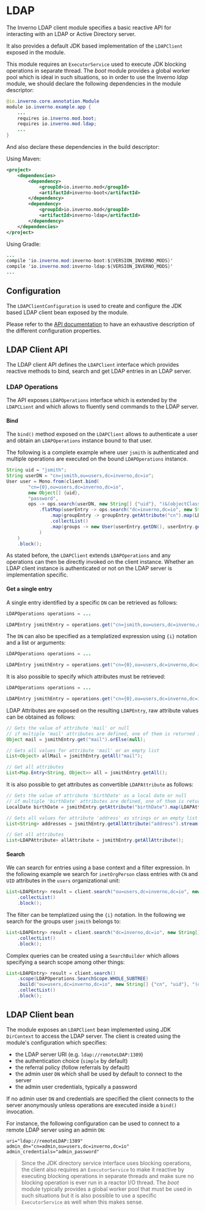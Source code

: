[inverno-javadoc]: https://inverno.io/docs/release/api/index.html
[ldap]: https://en.wikipedia.org/wiki/Lightweight_Directory_Access_Protocol

# LDAP

The Inverno LDAP client module specifies a basic reactive API for interacting with an LDAP or Active Directory server.

It also provides a default JDK based implementation of the `LDAPClient` exposed in the module.

This module requires an `ExecutorService` used to execute JDK blocking operations in separate thread. The *boot* module provides a global worker pool which is ideal in such situations, so in order to use the Inverno *ldap* module, we should declare the following dependencies in the module descriptor:

```java
@io.inverno.core.annotation.Module
module io.inverno.example.app {
    ...
    requires io.inverno.mod.boot;
    requires io.inverno.mod.ldap;
    ...
}
```

And also declare these dependencies in the build descriptor:

Using Maven:

```xml
<project>
    <dependencies>
        <dependency>
            <groupId>io.inverno.mod</groupId>
            <artifactId>inverno-boot</artifactId>
        </dependency>
        <dependency>
            <groupId>io.inverno.mod</groupId>
            <artifactId>inverno-ldap</artifactId>
        </dependency>
    </dependencies>
</project>
```

Using Gradle:

```java
...
compile 'io.inverno.mod:inverno-boot:${VERSION_INVERNO_MODS}'
compile 'io.inverno.mod:inverno-ldap:${VERSION_INVERNO_MODS}'
...
```

## Configuration

The `LDAPClientConfiguration` is used to create and configure the JDK based LDAP client bean exposed by the module.

Please refer to the [API documentation][inverno-javadoc] to have an exhaustive description of the different configuration properties.

## LDAP Client API

The LDAP client API defines the `LDAPClient` interface which provides reactive methods to bind, search and get LDAP entries in an LDAP server.

### LDAP Operations

The API exposes `LDAPOperations` interface which is extended by the `LDAPCLient` and which allows to fluently send commands to the LDAP server.

#### Bind

The `bind()` method exposed on the `LDAPClient` allows to authenticate a user and obtain an `LDAPOperations` instance bound to that user.

The following is a complete example where user `jsmith` is authenticated and multiple operations are executed on the bound `LDAPOperations` instance.

```java
String uid = "jsmith";
String userDN = "cn=jsmith,ou=users,dc=inverno,dc=io";
User user = Mono.from(client.bind(
        "cn={0},ou=users,dc=inverno,dc=io",
        new Object[] {uid},
        "password", 
        ops -> ops.search(userDN, new String[] {"uid"}, "(&(objectClass=inetOrgPerson)(uid={0}))", uid)
            .flatMap(userEntry -> ops.search("dc=inverno,dc=io", new String[]{ "cn" }, "(&(objectClass=groupOfNames)(member={0}))", userEntry.getDN())
                .map(groupEntry -> groupEntry.getAttribute("cn").map(LDAPAttribute::asString).get())
                .collectList()
                .map(groups -> new User(userEntry.getDN(), userEntry.getAttribute("uid").map(LDAPAttribute::asString).get(), groups)))
            )
    )
    .block();
```

As stated before, the `LDAPClient` extends `LDAPOperations` and any operations can then be directly invoked on the client instance. Whether an LDAP client instance is authenticated or not on the LDAP server is implementation specific.

#### Get a single entry

A single entry identified by a specific `DN` can be retrieved as follows:

```java
LDAPOperations operations = ...

LDAPEntry jsmithEntry = operations.get("cn=jsmith,ou=users,dc=inverno,dc=io").block();
```

The `DN` can also be specified as a templatized expression using `{i}` notation and a list or arguments:

```java
LDAPOperations operations = ...

LDAPEntry jsmithEntry = operations.get("cn={0},ou=users,dc=inverno,dc=io", "jsmith").block();
```

It is also possible to specify which attributes must be retrieved:

```java
LDAPOperations operations = ...

LDAPEntry jsmithEntry = operations.get("cn={0},ou=users,dc=inverno,dc=io", new String[] {"cn", "uid", "mail", "userPassword"}, "jsmith").block();
```

LDAP Attributes are exposed on the resulting `LDAPEntry`, raw attribute values can be obtained as follows:

```java
// Gets the value of attribute 'mail' or null
// if multiple 'mail' attributes are defined, one of them is returned in a non-deterministic way
Object mail = jsmithEntry.get("mail").orElse(null);

// Gets all values for attribute 'mail' or an empty list
List<Object> allMail = jsmithEntry.getAll("mail");

// Get all attributes 
List<Map.Entry<String, Object>> all = jsmithEntry.getAll();
```

It is also possible to get attributes as convertible `LDAPAttribute` as follows:

```java
// Gets the value of attribute 'birthDate' as a local date or null
// if multiple 'birthDate' attributes are defined, one of them is returned in a non-deterministic way
LocalDate birthDate = jsmithEntry.getAttribute("birthDate").map(LDAPAttribute::asLocalDate).orElse(null);

// Gets all values for attribute 'address' as strings or an empty list
List<String> addresses = jsmithEntry.getAllAttribute("address").stream().map(LDAPAttribute::asString).collect(Collectors.toList());

// Get all attributes
List<LDAPAttribute> allAttribute = jsmithEntry.getAllAttribute();
```

#### Search

We can search for entries using a base context and a filter expression. In the following example we search for `inetOrgPerson` class entries with `CN` and `UID` attributes in the `users` organizational unit:

```java
List<LDAPEntry> result = client.search("ou=users,dc=inverno,dc=io", new String[] {"cn", "uid"}, "(objectClass=inetOrgPerson)")
    .collectList()
    .block();
```

The filter can be templatized using the `{i}` notation. In the following we search for the groups user `jsmith` belongs to:

```java
List<LDAPEntry> result = client.search("dc=inverno,dc=io", new String[]{ "cn" }, "(&(objectClass=groupOfNames)(member={0}))", "cn=jsmith,ou=users,dc=inverno,dc=io")
    .collectList()
    .block();
```

Complex queries can be created using a `SearchBuilder` which allows specifying a search scope among other things:

```java
List<LDAPEntry> result = client.search()
    .scope(LDAPOperations.SearchScope.WHOLE_SUBTREE)
    .build("ou=users,dc=inverno,dc=io", new String[] {"cn", "uid"}, "(objectClass=inetOrgPerson)")
    .collectList()
    .block();
```

## LDAP Client bean

The module exposes an `LDAPClient` bean implemented using JDK `DirContext` to access the LDAP server. The client is created using the module's configuration which specifies:

- the LDAP server URI (e.g. `ldap://remoteLDAP:1389`)
- the authentication choice (`simple` by default)
- the referral policy (follow referrals by default)
- the admin user `DN` which shall be used by default to connect to the server
- the admin user credentials, typically a password

If no admin user `DN` and credentials are specified the client connects to the server anonymously unless operations are executed inside a `bind()` invocation.

For instance, the following configuration can be used to connect to a remote LDAP server using an admin `DN`:

```plaintext
uri="ldap://remoteLDAP:1389"
admin_dn="cn=admin,ou=users,dc=inverno,dc=io"
admin_credentials="admin_password"
```

> Since the JDK directory service interface uses blocking operations, the client also requires an `ExecutorService` to make it reactive by executing blocking operations in separate threads and make sure no blocking operation is ever run in a reactor I/O thread. The *boot* module typically provides a global worker pool that must be used in such situations but it is also possible to use a specific `ExecutorService` as well when this makes sense.